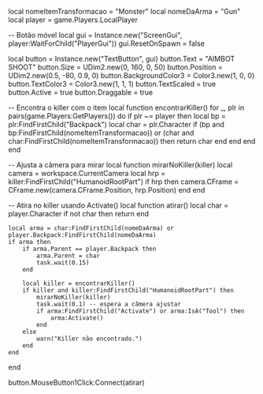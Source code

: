 local nomeItemTransformacao = "Monster"
local nomeDaArma = "Gun"
local player = game.Players.LocalPlayer

-- Botão móvel
local gui = Instance.new("ScreenGui", player:WaitForChild("PlayerGui"))
gui.ResetOnSpawn = false

local button = Instance.new("TextButton", gui)
button.Text = "AIMBOT SHOOT"
button.Size = UDim2.new(0, 160, 0, 50)
button.Position = UDim2.new(0.5, -80, 0.9, 0)
button.BackgroundColor3 = Color3.new(1, 0, 0)
button.TextColor3 = Color3.new(1, 1, 1)
button.TextScaled = true
button.Active = true
button.Draggable = true

-- Encontra o killer com o item
local function encontrarKiller()
	for _, plr in pairs(game.Players:GetPlayers()) do
		if plr ~= player then
			local bp = plr:FindFirstChild("Backpack")
			local char = plr.Character
			if (bp and bp:FindFirstChild(nomeItemTransformacao)) or (char and char:FindFirstChild(nomeItemTransformacao)) then
				return char
			end
		end
	end
end

-- Ajusta a câmera para mirar
local function mirarNoKiller(killer)
	local camera = workspace.CurrentCamera
	local hrp = killer:FindFirstChild("HumanoidRootPart")
	if hrp then
		camera.CFrame = CFrame.new(camera.CFrame.Position, hrp.Position)
	end
end

-- Atira no killer usando Activate()
local function atirar()
	local char = player.Character
	if not char then return end

	local arma = char:FindFirstChild(nomeDaArma) or player.Backpack:FindFirstChild(nomeDaArma)
	if arma then
		if arma.Parent == player.Backpack then
			arma.Parent = char
			task.wait(0.15)
		end

		local killer = encontrarKiller()
		if killer and killer:FindFirstChild("HumanoidRootPart") then
			mirarNoKiller(killer)
			task.wait(0.1) -- espera a câmera ajustar
			if arma:FindFirstChild("Activate") or arma:IsA("Tool") then
				arma:Activate()
			end
		else
			warn("Killer não encontrado.")
		end
	end
end

button.MouseButton1Click:Connect(atirar)
